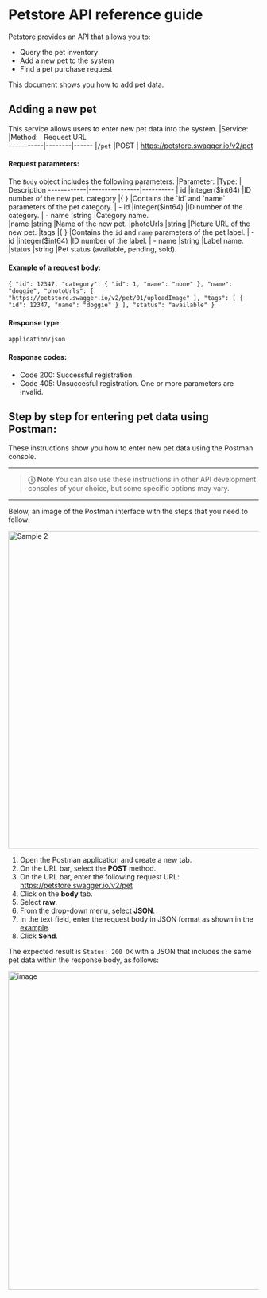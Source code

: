 # Petstore API reference guide
Petstore provides an API that allows you to:
- Query the pet inventory
- Add a new pet to the system
- Find a pet purchase request

This document shows you how to add pet data.

## Adding a new pet
This service allows users to enter new pet data into the system.
|Service: |Method: | Request URL                        
-----------|--------|------
|`/pet`    |POST    | https://petstore.swagger.io/v2/pet       
       
 #### Request parameters:
The `Body` object includes the following parameters:
|Parameter: |Type:           | Description
------------|----------------|----------
|  id       |integer($int64) |ID number of the new pet. 
category    |{ }             |Contains the `id` and `name` parameters of the pet category.            
|  - id     |integer($int64) |ID number of the category.
|  - name   |string          |Category name.     
|name       |string          |Name of the new pet.
|photoUrls  |string          |Picture URL of the new pet.
|tags       |{ }             |Contains the `id` and `name` parameters of the pet label.
|  - id     |integer($int64) |ID number of the label.
|  - name   |string          |Label name.    
|status     |string          |Pet status (available, pending, sold).

#### Example of a request body:
`{
    "id": 12347,
    "category": {
        "id": 1,
        "name": "none"
    },
    "name": "doggie",
    "photoUrls": [
        "https://petstore.swagger.io/v2/pet/01/uploadImage"
    ],
    "tags": [
        {
            "id": 12347,
            "name": "doggie"
        }
    ],
    "status": "available"
}`
 #### Response type:
 `application/json`
 #### Response codes:
- Code 200: Successful registration.
- Code 405: Unsuccesful registration. One or more parameters are invalid.
 
## Step by step for entering pet data using Postman:
These instructions show you how to enter new pet data using the Postman console.
___
> **&#9432;** **Note** You can also use these instructions in other API development consoles of your choice, but some specific options may vary.
___
Below, an image of the Postman interface with the steps that you need to follow:

<img width="639" alt="Sample 2" src="https://github.com/danielssierrac/API_Petstore/assets/53789669/330408f3-a7cc-457a-bbf7-43baceb8822c">

1. Open the Postman application and create a new tab.
2. On the URL bar, select the **POST** method.
3. On the URL bar, enter the following request URL: https://petstore.swagger.io/v2/pet
4. Click on the **body** tab.
5. Select **raw**.
6. From the drop-down menu, select **JSON**.
7. In the text field, enter the request body in JSON format as shown in the [example](#example-of-a-request-body).
8. Click **Send**.
 
The expected result is `Status: 200 OK` with a JSON that includes the same pet data within the response body, as follows:

<img width="641" alt="image" src="https://github.com/danielssierrac/API_Petstore/assets/53789669/e374ca2e-a619-4438-8e4b-0058c16e6c4f">

